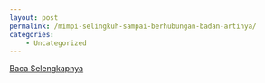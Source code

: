 ```yaml
---
layout: post
permalink: /mimpi-selingkuh-sampai-berhubungan-badan-artinya/
categories:
    - Uncategorized
---
```


[Baca Selengkapnya](/07)